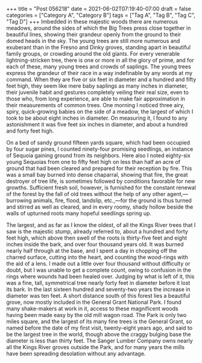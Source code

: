 +++
title = "Post 056218"
date = 2021-06-02T07:19:40-07:00
draft = false
categories = ["Category A", "Category B"]
tags = ["Tag A", "Tag B", "Tag C", "Tag D"]
+++
Imbedded in these majestic woods there are numerous meadows, around the sides of which the Big Trees press close together in beautiful lines, showing their grandeur openly from the ground to their domed heads in the sky. The young trees are still more numerous and exuberant than in the Fresno and Dinky groves, standing apart in beautiful family groups, or crowding around the old giants. For every venerable lightning-stricken tree, there is one or more in all the glory of prime, and for each of these, many young trees and crowds of saplings. The young trees express the grandeur of their race in a way indefinable by any words at my command. When they are five or six feet in diameter and a hundred and fifty feet high, they seem like mere baby saplings as many inches in diameter, their juvenile habit and gestures completely veiling their real size, even to those who, from long experience, are able to make fair approximation in their measurements of common trees. One morning I noticed three airy, spiry, quick-growing babies on the side of a meadow, the largest of which I took to be about eight inches in diameter. On measuring it, I found to any astonishment it was five feet six inches in diameter, and about a hundred and forty feet high.

On a bed of sandy ground fifteen yards square, which had been occupied by four sugar pines, I counted ninety-four promising seedlings, an instance of Sequoia gaining ground from its neighbors. Here also I noted eighty-six young Sequoias from one to fifty feet high on less than half an acre of ground that had been cleared and prepared for their reception by fire. This was a small bay burned into dense chaparral, showing that fire, the great destroyer of tree life, is sometimes followed by conditions favorable for new growths. Sufficient fresh soil, however, is furnished for the constant renewal of the forest by the fall of old trees without the help of any other agent,—burrowing animals, fire, flood, landslip, etc.,—for the ground is thus turned and stirred as well as cleared, and in every roomy, shady hollow beside the walls of upturned roots many hopeful seedlings spring up.

The largest, and as far as I know the oldest, of all the Kings River trees that I saw is the majestic stump, already referred to, about a hundred and forty feet high, which above then swell of the roots is thirty-five feet and eight inches inside the bark, and over four thousand years old. It was burned nearly half through at the base, and I spent a day in chopping off the charred surface, cutting into the heart, and counting the wood-rings with the aid of a lens. I made out a little over four thousand without difficulty or doubt, but I was unable to get a complete count, owing to confusion in the rings where wounds had been healed over. Judging by what is left of it, this was a fine, tall, symmetrical tree nearly forty feet in diameter before it lost its bark. In the last sixteen hundred and seventy-two years the increase in diameter was ten feet. A short distance south of this forest lies a beautiful grove, now mostly included in the General Grant National Park. I found many shake-makers at work in it, access to these magnificent woods having been made easy by the old mill wagon road. The Park is only two miles square, and the largest of its many fine trees is the General Grant, so named before the date of my first visit, twenty-eight years ago, and said to be the largest tree in the world, though above the craggy bulging base the diameter is less than thirty feet. The Sanger Lumber Company owns nearly all the Kings River groves outside the Park, and for many years the mills have been spreading desolation without any advantage.

